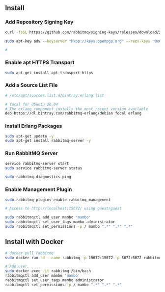 ## Install

### Add Repository Signing Key

```sh
curl -fsSL https://github.com/rabbitmq/signing-keys/releases/download/2.0/rabbitmq-release-signing-key.asc | sudo apt-key add -

sudo apt-key adv --keyserver "hkps://keys.openpgp.org" --recv-keys "0x0A9AF2115F4687BD29803A206B73A36E6026DFCA"

#
```

### Enable apt HTTPS Transport
```sh
sudo apt-get install apt-transport-https
```

### Add a Source List File
```sh
# /etc/apt/sources.list.d/bintray.erlang.list

# focal for Ubuntu 20.04
# The erlang component installs the most recent version available
deb https://dl.bintray.com/rabbitmq-erlang/debian focal erlang
```

### Install Erlang Packages
```sh
sudo apt-get update -y
sudo apt-get install rabbitmq-server -y
```

### Run RabbitMQ Server
```sh
service rabbitmq-server start
sudo service rabbitmq-server status

sudo rabbitmq-diagnostics ping
```

### Enable Management Plugin
```sh
sudo rabbitmq-plugins enable rabbitmq_management

# Access to http://localhost:15672/ using guest/guest

sudo rabbitmqctl add_user mambo 'mambo'
sudo rabbitmqctl set_user_tags mambo administrator
sudo rabbitmqctl set_permissions -p / mambo ".*" ".*" ".*"
```

## Install with Docker

```sh
# docker pull rabbitmq
sudo docker run -d --name rabbitmq -p 15672:15672 -p 5672:5672 rabbitmq:management

# Add user.
sudo docker exec -it rabbitmq /bin/bash
rabbitmqctl add_user mambo 'mambo'
rabbitmqctl set_user_tags mambo administrator
rabbitmqctl set_permissions -p / mambo ".*" ".*" ".*"
```
